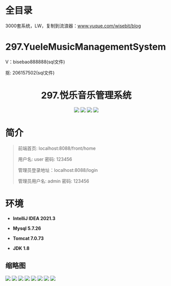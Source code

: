 # 全目录

3000套系统，LW，复制到流浪器：www.yuque.com/wisebit/blog

# 297.YueleMusicManagementSystem

<p>V：bisebao888888(sql文件)</p>
<p>抠: 206157502(sql文件)</p>

<p><h1 align="center">297.悦乐音乐管理系统</h1></p>



<p align="center">
	<img src="https://img.shields.io/badge/jdk-1.8-orange.svg"/>
    <img src="https://img.shields.io/badge/springboot-5.x-lightgrey.svg"/>
    <img src="https://img.shields.io/badge/vue-3.x-blue.svg"/>
    <img src="https://img.shields.io/badge/mybatis-5.x-yellow.svg"/>
</p>

# 简介
>
> 
> 
> 前端首页: localhost:8088/front/home
> 
> 用户名: user   密码: 123456
>
> 管理员登录地址：localhost:8088/login
>
> 管理员用户名: admin   密码: 123456
>


# 环境

- <b>IntelliJ IDEA 2021.3</b>

- <b>Mysql 5.7.26</b>

- <b>Tomcat 7.0.73</b>

- <b>JDK 1.8</b>





## 缩略图

![](https://bitwise.oss-cn-heyuan.aliyuncs.com/2024/9/10/7f4a076e-c735-4b6e-abbc-77933b90fc23.png)
![](https://bitwise.oss-cn-heyuan.aliyuncs.com/2024/9/10/8dc5cff8-76c1-4e31-ac1c-6356db19d13b.png)
![](https://bitwise.oss-cn-heyuan.aliyuncs.com/2024/9/10/584a82f7-49fd-46b9-a56d-b896f66c972d.png)
![](https://bitwise.oss-cn-heyuan.aliyuncs.com/2024/9/10/94b9ce2e-af2c-4ec5-b9dd-46580e38455c.png)
![](https://bitwise.oss-cn-heyuan.aliyuncs.com/2024/9/10/f09036e7-0ea5-4f2a-bc9d-d08b44bbb80b.png)
![](https://bitwise.oss-cn-heyuan.aliyuncs.com/2024/9/10/74b28e7b-da64-47a2-a7bd-dd4e62f878f0.png)
![](https://bitwise.oss-cn-heyuan.aliyuncs.com/2024/9/10/269e91af-9685-4d62-b71d-68d57b16639b.png)
![](https://bitwise.oss-cn-heyuan.aliyuncs.com/2024/9/10/ab28c08b-6d7a-4ef1-9e22-5c1ce543822d.png)






